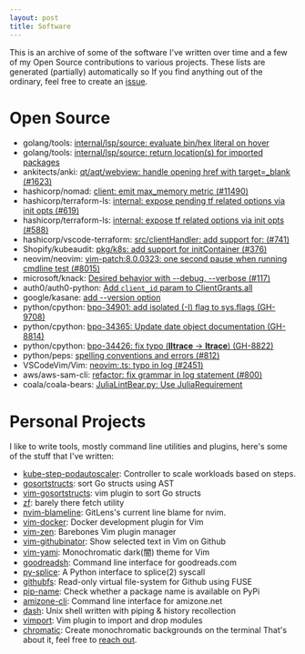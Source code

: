 ```yaml
---
layout: post
title: Software
---
```


This is an archive of some of the software I've written over time and a few of my Open Source contributions to various projects. These lists are generated (partially) automatically so If you find anything out of the ordinary, feel free to create an [issue](https://github.com/danishprakash/danishpraka.sh/issues/new).


# Open Source

- golang/tools: [internal/lsp/source: evaluate bin/hex literal on hover](https://github.com/golang/tools/commit/0c506a27403cdd01a1a9f73f3e3ead148a0628d1)
- golang/tools: [internal/lsp/source: return location(s) for imported packages](https://github.com/golang/tools/commit/c94e1fe1450c95c7fd702428de838e0347e2544c)
- ankitects/anki: [qt/aqt/webview: handle opening href with target=_blank (#1623)](https://github.com/ankitects/anki/commit/2c357a6c949e49b51ef48001867489e0d7c9bacd)
- hashicorp/nomad: [client: emit max_memory metric (#11490)](https://github.com/hashicorp/nomad/commit/e70b0b7727c0dba82e453a5cbba94f081ce85b39)
- hashicorp/terraform-ls: [internal: expose pending tf related options via init opts (#619)](https://github.com/hashicorp/terraform-ls/commit/d9ad7f83217fd8641fe545a692de996a4defa4a2)
- hashicorp/terraform-ls: [internal: expose tf related options via init opts (#588)](https://github.com/hashicorp/terraform-ls/commit/21b76867bec62308666851b08cdd7d992283b6bb)
- hashicorp/vscode-terraform: [src/clientHandler: add support for: (#741)](https://github.com/hashicorp/vscode-terraform/commit/fa3ddf51c29827daabd162f751f69e68c4d6d067)
- Shopify/kubeaudit: [pkg/k8s: add support for initContainer (#376)](https://github.com/Shopify/kubeaudit/commit/abd7f1240b41be7e12ea6d96e6b5b3d779d9bc2c)
- neovim/neovim: [vim-patch:8.0.0323: one second pause when running cmdline test (#8015)](https://github.com/neovim/neovim/commit/09b51bbf87b16af9a186cea750ada748d89aa259)
- microsoft/knack: [Desired behavior with --debug, --verbose (#117)](https://github.com/microsoft/knack/commit/71d4e993eee1caa8a40e70636d79e40aab9d9968)
- auth0/auth0-python: [Add `client_id` param to ClientGrants.all](https://github.com/auth0/auth0-python/commit/ebff4305a4ad6146942b8fe62eb5d28eee6d2400)
- google/kasane: [add --version option](https://github.com/google/kasane/commit/89c7dd14b83182152e191b1e5506e41158481801)
- python/cpython: [bpo-34901: add isolated (-I) flag to sys.flags (GH-9708)](https://github.com/python/cpython/commit/656d52dbfde3223cd2a3525d652b6cccb02fa991)
- python/cpython: [bpo-34365: Update date object documentation (GH-8814)](https://github.com/python/cpython/commit/9c223794c754408644c16349b85dd27fdba8a926)
- python/cpython: [bpo-34426: fix typo (__lltrace__ -> __ltrace__) (GH-8822)](https://github.com/python/cpython/commit/09efe49c07e2d5f93b415ead757c87e20cc0026f)
- python/peps: [spelling conventions and errors (#812)](https://github.com/python/peps/commit/a187ebc2541f97cb102870a5d3a8309ecfd6871e)
- VSCodeVim/Vim: [neovim:.ts: typo in log (#2451)](https://github.com/VSCodeVim/Vim/commit/20be4bc7c7a2442eedd5863a3a3c371899281347)
- aws/aws-sam-cli: [refactor: fix grammar in log statement (#800)](https://github.com/aws/aws-sam-cli/commit/fa61dc7b281a5846e2596f3f14d2f9dbe8a61acf)
- coala/coala-bears: [JuliaLintBear.py: Use JuliaRequirement](https://github.com/coala/coala-bears/commit/9a6e40558d8c92b4752ca806bb187dce7b238282)

# Personal Projects
I like to write tools, mostly command line utilities and plugins, here's some of the stuff that I've written:

- [kube-step-podautoscaler](https://github.com/danishprakash/kube-step-podautoscaler): Controller to scale workloads based on steps.
- [gosortstructs](https://github.com/danishprakash/gosortstructs): sort Go structs using AST
- [vim-gosortstructs](https://github.com/danishprakash/vim-gosortstructs): vim plugin to sort Go structs
- [zf](https://github.com/danishprakash/zf): barely there fetch utility
- [nvim-blameline](https://github.com/danishprakash/nvim-blameline): GitLens's current line blame for nvim.
- [vim-docker](https://github.com/danishprakash/vim-docker): Docker development plugin for Vim
- [vim-zen](https://github.com/danishprakash/vim-zen): Barebones Vim plugin manager
- [vim-githubinator](https://github.com/danishprakash/vim-githubinator): Show selected text in Vim on Github
- [vim-yami](https://github.com/danishprakash/vim-yami): Monochromatic dark(闇) theme for Vim
- [goodreadsh](https://github.com/danishprakash/goodreadsh): Command line interface for goodreads.com
- [py-splice](https://github.com/danishprakash/py-splice): A Python interface to splice(2) syscall
- [githubfs](https://github.com/danishprakash/githubfs): Read-only virtual file-system for Github using FUSE
- [pip-name](https://github.com/danishprakash/pip-name): Check whether a package name is available on PyPi
- [amizone-cli](https://github.com/danishprakash/amizone-cli): Command line interface for amizone.net
- [dash](https://github.com/danishprakash/dash): Unix shell written with piping & history recollection
- [vimport](https://github.com/danishprakash/vimport): Vim plugin to import and drop modules
- [chromatic](https://github.com/danishprakash/chromatic): Create monochromatic backgrounds on the terminal
That's about it, feel free to [reach out](https://danishpraka.sh).
